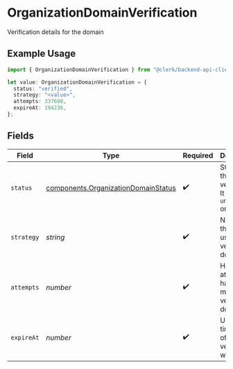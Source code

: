 # OrganizationDomainVerification

Verification details for the domain

## Example Usage

```typescript
import { OrganizationDomainVerification } from "@clerk/backend-api-client/models/components";

let value: OrganizationDomainVerification = {
  status: "verified",
  strategy: "<value>",
  attempts: 337698,
  expireAt: 194236,
};
```

## Fields

| Field                                                                                      | Type                                                                                       | Required                                                                                   | Description                                                                                |
| ------------------------------------------------------------------------------------------ | ------------------------------------------------------------------------------------------ | ------------------------------------------------------------------------------------------ | ------------------------------------------------------------------------------------------ |
| `status`                                                                                   | [components.OrganizationDomainStatus](../../models/components/organizationdomainstatus.md) | :heavy_check_mark:                                                                         | Status of the verification. It can be `unverified` or `verified`                           |
| `strategy`                                                                                 | *string*                                                                                   | :heavy_check_mark:                                                                         | Name of the strategy used to verify the domain                                             |
| `attempts`                                                                                 | *number*                                                                                   | :heavy_check_mark:                                                                         | How many attempts have been made to verify the domain                                      |
| `expireAt`                                                                                 | *number*                                                                                   | :heavy_check_mark:                                                                         | Unix timestamp of when the verification will expire                                        |
